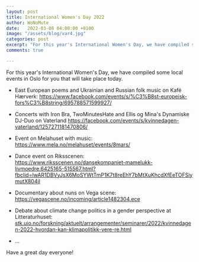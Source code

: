 ```yaml
---
layout: post
title: International Women's Day 2022
author: WoNoMute
date:   2022-03-08 04:00:00 +0100
image: "/assets/blog/var4.jpg"
categories: post
excerpt: "For this year's International Women's Day, we have compiled some local events in Oslo for you that will take place today."
comments: true

---
```


For this year's International Women's Day, we have compiled some local events in Oslo for you that will take place today.


* East European poems and Ukrainian and Russian folk music on Kafé Hærverk: 
https://www.facebook.com/events/s/%C3%B8st-europeisk-fors%C3%B8string/695788571599927/

* Concerts with  Iron Bra, TwoMinutesHate and Ellis og Mina's Dynamiske DJ-Duo on Vaterland 
https://facebook.com/events/s/kvinnedagen-vaterland/1257271181470806/

* Event on Melahuset with music: https://www.mela.no/melahuset/events/8mars/

* Dance event on Riksscenen: 
https://www.riksscenen.no/dansekompaniet-mamelukk-livmoedre.6425165-515567.html?fbclid=IwAR1DBVyJsX6MoSYWtTmP1K7t8reEhY7bMtXuKhcdXfEeTOFSiymutX804jI

* Documentary about nuns on Vega scene: 
https://vegascene.no/incoming/article1482304.ece

* Debate about climate change politics in a gender perspective at Litteraturhuset:  
[stk.uio.no/forskning/aktuelt/arrangementer/seminarer/2022/kvinnedagen-2022-hvordan-kan-klimapolitikk-vere-re.html](stk.uio.no/forskning/aktuelt/arrangementer/seminarer/2022/kvinnedagen-2022-hvordan-kan-klimapolitikk-vere-re.html)

* ...

Have a great day everyone! 
